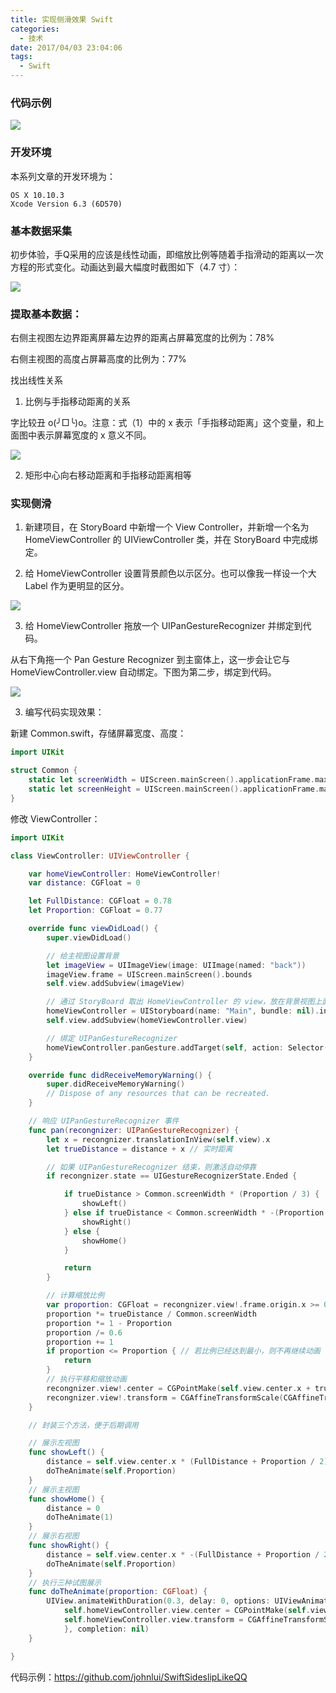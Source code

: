 ```yaml
---
title: 实现侧滑效果 Swift
categories:
  - 技术
date: 2017/04/03 23:04:06
tags:
  - Swift
---
```


### 代码示例

![](http://pics.naaln.com/blog/2019-01-14-032117.gif-basicBlog)

### 开发环境

本系列文章的开发环境为：

```
OS X 10.10.3
Xcode Version 6.3 (6D570)
```

### 基本数据采集

初步体验，手Q采用的应该是线性动画，即缩放比例等随着手指滑动的距离以一次方程的形式变化。动画达到最大幅度时截图如下（4.7 寸）：

![](http://pics.naaln.com/blog/2019-01-14-032118.jpg-basicBlog)

### 提取基本数据：

右侧主视图左边界距离屏幕左边界的距离占屏幕宽度的比例为：78%

右侧主视图的高度占屏幕高度的比例为：77%

找出线性关系

1. 比例与手指移动距离的关系

字比较丑 o(╯□╰)o。注意：式（1）中的 x 表示「手指移动距离」这个变量，和上面图中表示屏幕宽度的 x 意义不同。

![](http://pics.naaln.com/blog/2019-01-14-032119.jpg-basicBlog)

2. 矩形中心向右移动距离和手指移动距离相等

### 实现侧滑

1. 新建项目，在 StoryBoard 中新增一个 View Controller，并新增一个名为 HomeViewController 的 UIViewController 类，并在 StoryBoard 中完成绑定。

2. 给 HomeViewController 设置背景颜色以示区分。也可以像我一样设一个大 Label 作为更明显的区分。

![](http://pics.naaln.com/blog/2019-01-14-32120.jpg-basicBlog)

3. 给 HomeViewController 拖放一个 UIPanGestureRecognizer 并绑定到代码。

从右下角拖一个 Pan Gesture Recognizer 到主窗体上，这一步会让它与 HomeViewController.view 自动绑定。下图为第二步，绑定到代码。

![](http://pics.naaln.com/blog/2019-01-14-032121.jpg-basicBlog)

3. 编写代码实现效果：

新建 Common.swift，存储屏幕宽度、高度：

```swift
import UIKit

struct Common {
    static let screenWidth = UIScreen.mainScreen().applicationFrame.maxX
    static let screenHeight = UIScreen.mainScreen().applicationFrame.maxY
}
```

修改 ViewController：

```swift
import UIKit

class ViewController: UIViewController {

    var homeViewController: HomeViewController!
    var distance: CGFloat = 0

    let FullDistance: CGFloat = 0.78
    let Proportion: CGFloat = 0.77

    override func viewDidLoad() {
        super.viewDidLoad()

        // 给主视图设置背景
        let imageView = UIImageView(image: UIImage(named: "back"))
        imageView.frame = UIScreen.mainScreen().bounds
        self.view.addSubview(imageView)

        // 通过 StoryBoard 取出 HomeViewController 的 view，放在背景视图上面
        homeViewController = UIStoryboard(name: "Main", bundle: nil).instantiateViewControllerWithIdentifier("HomeViewController") as! HomeViewController
        self.view.addSubview(homeViewController.view)

        // 绑定 UIPanGestureRecognizer
        homeViewController.panGesture.addTarget(self, action: Selector("pan:"))
    }

    override func didReceiveMemoryWarning() {
        super.didReceiveMemoryWarning()
        // Dispose of any resources that can be recreated.
    }

    // 响应 UIPanGestureRecognizer 事件
    func pan(recongnizer: UIPanGestureRecognizer) {
        let x = recongnizer.translationInView(self.view).x
        let trueDistance = distance + x // 实时距离

        // 如果 UIPanGestureRecognizer 结束，则激活自动停靠
        if recongnizer.state == UIGestureRecognizerState.Ended {

            if trueDistance > Common.screenWidth * (Proportion / 3) {
                showLeft()
            } else if trueDistance < Common.screenWidth * -(Proportion / 3) {
                showRight()
            } else {
                showHome()
            }

            return
        }

        // 计算缩放比例
        var proportion: CGFloat = recongnizer.view!.frame.origin.x >= 0 ? -1 : 1
        proportion *= trueDistance / Common.screenWidth
        proportion *= 1 - Proportion
        proportion /= 0.6
        proportion += 1
        if proportion <= Proportion { // 若比例已经达到最小，则不再继续动画
            return
        }
        // 执行平移和缩放动画
        recongnizer.view!.center = CGPointMake(self.view.center.x + trueDistance, self.view.center.y)
        recongnizer.view!.transform = CGAffineTransformScale(CGAffineTransformIdentity, proportion, proportion)
    }

    // 封装三个方法，便于后期调用

    // 展示左视图
    func showLeft() {
        distance = self.view.center.x * (FullDistance + Proportion / 2)
        doTheAnimate(self.Proportion)
    }
    // 展示主视图
    func showHome() {
        distance = 0
        doTheAnimate(1)
    }
    // 展示右视图
    func showRight() {
        distance = self.view.center.x * -(FullDistance + Proportion / 2)
        doTheAnimate(self.Proportion)
    }
    // 执行三种试图展示
    func doTheAnimate(proportion: CGFloat) {
        UIView.animateWithDuration(0.3, delay: 0, options: UIViewAnimationOptions.CurveEaseInOut, animations: { () -> Void in
            self.homeViewController.view.center = CGPointMake(self.view.center.x + self.distance, self.view.center.y)
            self.homeViewController.view.transform = CGAffineTransformScale(CGAffineTransformIdentity, proportion, proportion)
            }, completion: nil)
    }

}
```

代码示例：https://github.com/johnlui/SwiftSideslipLikeQQ